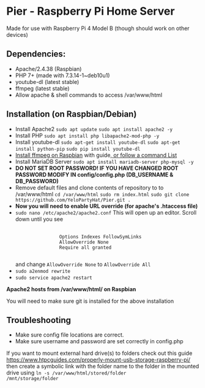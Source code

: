 # Pier - Raspberry Pi Home Server
Made for use with Raspberry Pi 4 Model B (though should work on other devices)
<h2>Dependencies:</h2>
<ul>
    <li>Apache/2.4.38 (Raspbian)</li>
    <li>PHP 7+ (made with 7.3.14-1~deb10u1)</li>
    <li>youtube-dl (latest stable)</li>
    <li>ffmpeg (latest stable)</li>
    <li>Allow apache & shell commands to access /var/www/html</li>
</ul>

<h2>Installation (on Raspbian/Debian)</h2>
<ul>
<li>Install Apache2 <code>sudo apt update</code> <code>sudo apt install apache2 -y</code></li>
<li>Install PHP <code>sudo apt install php libapache2-mod-php -y</code></li>
<li> Install youtube-dl
<code>sudo apt-get install youtube-dl</code>
<code>sudo apt-get install python-pip</code>
<code>sudo pip install youtube-dl</code>
</li>
<li><a href="https://github.com/JolleJolles/pirecorder/wiki/Installing-ffmpeg-on-Raspberry-Pi-with-h264-support">Install ffmpeg on Raspbian</a> with guide,<a href="https://github.com/YeloPartyHat/Pier/blob/master/ffmpeg-commands.md"> or follow a command List</a></li>
<li>Install MariaDB Server <code>sudo apt install mariadb-server php-mysql -y</code> </li>
    <li><strong>DO NOT SET ROOT PASSWORD! IF YOU HAVE CHANGED ROOT PASSWORD MODIFY IN config/config.php (DB_USERNAME & DB_PASSWORD)</strong></li>
    <li>Remove default files and clone contents of repository to to /var/www/html <code>cd /var/www/html</code> <code>sudo rm index.html</code> <code>sudo git clone https://github.com/YeloPartyHat/Pier.git .</code></li>
    <li><strong>Now you will need to enable URL override (for apache's .htaccess file)</strong></li>
    <li><code>sudo nano /etc/apache2/apache2.conf</code> This will open up an editor. Scroll down until you see
        <br>
        <code>
            <Directory /var/www/>
                Options Indexes FollowSymLinks
                AllowOverride None
                Require all granted
            </Directory>
        </code>
        <br>
        and change <code>AllowOverride None</code> to <code>AllowOverride All</code>
    </li>
    <li><code>sudo a2enmod rewrite</code></li>
    <li><code>sudo service apache2 restart</code></li>
</ul>
<strong>Apache2 hosts from /var/www/html/ on Raspbian</strong>
<p>You will need to make sure git is installed for the above installation</p>

<h2>Troubleshooting</h2>
<ul>
<li>Make sure config file locations are correct.</li>
<li>Make sure username and password are set correctly in config.php</li>
</ul>

If you want to mount external hard drive(s) to folders check out this guide https://www.htpcguides.com/properly-mount-usb-storage-raspberry-pi/ then create a symbolic link with the folder name to the folder in the mounted drive using <code>ln -s /var/www/html/stored/folder /mnt/storage/folder</code>

